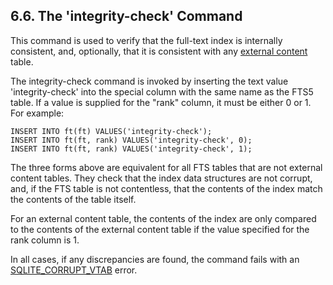 ## 6\.6\. The 'integrity\-check' Command


 This command is used to verify that the full\-text index is internally
consistent, and, optionally, that it is consistent with any
[external content](fts5.html#external_content_tables) table.



The integrity\-check command is invoked by inserting the text value
'integrity\-check' into the special column with the same name as the FTS5
table. If a value is supplied for the "rank" column, it must be either
0 or 1\. For example:




```
INSERT INTO ft(ft) VALUES('integrity-check');
INSERT INTO ft(ft, rank) VALUES('integrity-check', 0);
INSERT INTO ft(ft, rank) VALUES('integrity-check', 1);

```

The three forms above are equivalent for all FTS tables that are
not external content tables. They check that the index data structures are
not corrupt, and, if the FTS table is not contentless, that the contents of
the index match the contents of the table itself.



For an external content table, the contents of the index are only
compared to the contents of the external content table if the value
specified for the rank column is 1\.



In all cases, if any discrepancies are found, the command fails
with an [SQLITE\_CORRUPT\_VTAB](rescode.html#corrupt_vtab) error.




